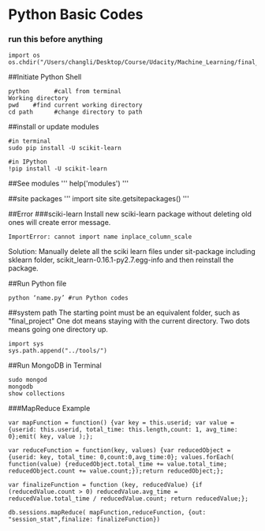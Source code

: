 Python Basic Codes
==============================================================================
### run this before anything
```
import os
os.chdir("/Users/changli/Desktop/Course/Udacity/Machine_Learning/final_project") 
```

##Initiate Python Shell
```
python       #call from terminal
Working directory
pwd    #find current working directory
cd path      #change directory to path
```

##install or update modules
```
#in terminal
sudo pip install -U scikit-learn

#in IPython
!pip install -U scikit-learn

```
##See modules
'''
help('modules')
'''

##site packages
'''
import site
site.getsitepackages()
'''

##Error
###sciki-learn
Install new sciki-learn package without deleting old ones will create error message. 
```
ImportError: cannot import name inplace_column_scale
```
Solution: Manually delete all the sciki learn files under sit-package including sklearn folder, scikit_learn-0.16.1-py2.7.egg-info and then reinstall the package.



##Run Python file
```
python ‘name.py’ #run Python codes
```

##system path
The starting point must be an equivalent folder, such as "final_project"
One dot means staying with the current directory. Two dots means going one directory up.
```
import sys
sys.path.append("../tools/") 
```

##Run MongoDB in Terminal
```
sudo mongod
mongodb
show collections
```

###MapReduce Example
```
var mapFunction = function() {var key = this.userid; var value = {userid: this.userid, total_time: this.length,count: 1, avg_time: 0};emit( key, value );};

var reduceFunction = function(key, values) {var reducedObject = {userid: key, total_time: 0,count:0,avg_time:0}; values.forEach( function(value) {reducedObject.total_time += value.total_time; reducedObject.count += value.count;});return reducedObject;};

var finalizeFunction = function (key, reducedValue) {if (reducedValue.count > 0) reducedValue.avg_time = reducedValue.total_time / reducedValue.count; return reducedValue;};

db.sessions.mapReduce( mapFunction,reduceFunction, {out: "session_stat",finalize: finalizeFunction})
````
